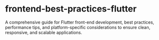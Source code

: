# frontend-best-practices-flutter
A comprehensive guide for Flutter front-end development, best practices, performance tips, and platform-specific considerations to ensure clean, responsive, and scalable applications.
